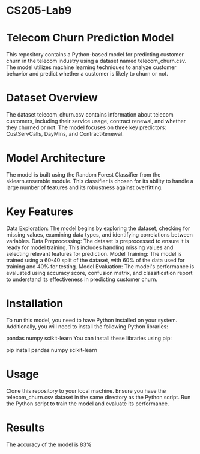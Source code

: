# CS205-Lab9
# Telecom Churn Prediction Model
This repository contains a Python-based model for predicting customer churn in the telecom industry using a dataset named telecom_churn.csv. The model utilizes machine learning techniques to analyze customer behavior and predict whether a customer is likely to churn or not.

# Dataset Overview
The dataset telecom_churn.csv contains information about telecom customers, including their service usage, contract renewal, and whether they churned or not. The model focuses on three key predictors: CustServCalls, DayMins, and ContractRenewal.

# Model Architecture
The model is built using the Random Forest Classifier from the sklearn.ensemble module. This classifier is chosen for its ability to handle a large number of features and its robustness against overfitting.

# Key Features
Data Exploration: The model begins by exploring the dataset, checking for missing values, examining data types, and identifying correlations between variables.
Data Preprocessing: The dataset is preprocessed to ensure it is ready for model training. This includes handling missing values and selecting relevant features for prediction.
Model Training: The model is trained using a 60-40 split of the dataset, with 60% of the data used for training and 40% for testing.
Model Evaluation: The model's performance is evaluated using accuracy score, confusion matrix, and classification report to understand its effectiveness in predicting customer churn.

# Installation
To run this model, you need to have Python installed on your system. Additionally, you will need to install the following Python libraries:

pandas
numpy
scikit-learn
You can install these libraries using pip:

pip install pandas numpy scikit-learn
# Usage
Clone this repository to your local machine.
Ensure you have the telecom_churn.csv dataset in the same directory as the Python script.
Run the Python script to train the model and evaluate its performance.
# Results
The accuracy of the model is 83%
